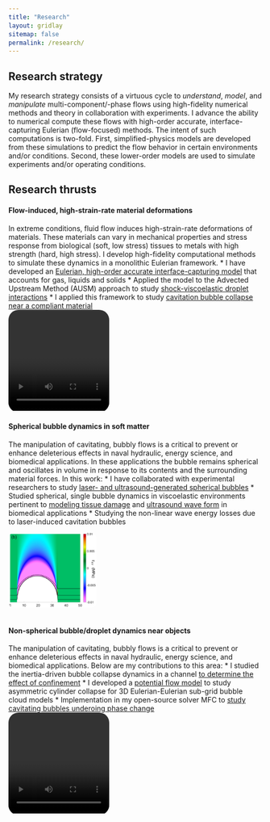 ```yaml
---
title: "Research"
layout: gridlay
sitemap: false
permalink: /research/
---
```


<!-- <style> -->
<!-- iframe { -->
<!--   height: 100%; -->
<!--   width: 175px !important; -->
<!--   display: inline; -->
<!--   vertical-align:middle; -->
<!--   margin:0px !important; -->
<!--   padding:0px !important; -->
<!--   width: 175px; -->
<!--   display: inline; -->
<!--   vertical-align:middle; -->
<!--   border: 1px solid red; -->
<!-- } -->
<!-- .col-md-3 { -->
<!--   margin:0px !important; -->
<!--   padding:0px !important; -->
<!--   overflow:hidden; -->
<!--   display: table-cell; -->
<!--   text-align:center; -->
<!--   background: white; -->
<!--   width: 175px; -->
<!--   border: 0px solid transparent; -->
<!--   border-radius:20px; -->
<!-- } -->
<!-- </style> -->

<style>
img{
  border-radius: 10px;
}
.col-md-3 {
  margin-top:10px;
  margin-bottom:10px;
  padding:0px;
  display:block;
  overflow:hidden;
  text-align:center;
  display: table-cell;
  background: white;
  border-radius: 20px;
  height: auto;
  <!-- border: 1px solid black; -->
}
iframe {
  margin:0;
  padding:0;
  width: 175px;
  display: inline;
  vertical-align: middle;
}
</style>

  <!-- border: 5px solid red; -->
  <!-- margin-bottom:5px; -->
  <!-- margin-left:5px; -->
  <!-- float: none; -->

## Research strategy

My research strategy consists of a virtuous cycle to 
<i>understand</i>, <i>model</i>, and <i>manipulate</i>
multi-component/-phase flows using high-fidelity 
numerical methods and theory in collaboration with 
experiments. I advance the ability to numerical compute 
these flows with high-order accurate, 
interface-capturing Eulerian (flow-focused) methods. 
The intent of such computations is two-fold. First, 
simplified-physics models are developed from these 
simulations to predict the flow behavior in certain 
environments and/or conditions. Second, these lower-order 
models are used to simulate experiments and/or operating conditions.

## Research thrusts

<div class="jumbotron">
<div class="row align-items-end">
<div class="col-md-9 col-sm-12">

<h4>Flow-induced, high-strain-rate material deformations</h4>
In extreme conditions, fluid flow induces high-strain-rate 
deformations of materials. These materials can vary in mechanical 
properties and stress response from biological (soft, low stress) 
tissues to metals with high strength (hard, high stress). 
I develop high-fidelity computational methods to simulate these 
dynamics in a monolithic Eulerian framework.
* I have developed an <a href="{{ site.url }}{{ site.baseurl }}/papers/rodriguez-JCP-19.pdf" target="_blank">Eulerian, high-order accurate interface-capturing model</a>
that accounts for gas, liquids and solids
* Applied the model to the Advected Upstream Method (AUSM) approach to study <a href="{{ site.url }}{{ site.baseurl }}/papers/rodriguez-shockwaves-19.pdf" target="_blank">shock-viscoelastic droplet interactions</a>
* I applied this framework to study <a href="{{ site.url }}{{ site.baseurl }}/papers/rodriguez-thesis-18.pdf" target="_blank">cavitation bubble collapse near a compliant material</a>
</div>

<div class="col-md-3 col-sm-12" style="background-color:transparent;">
<video width="200px" height="200px" autoplay loop>
 <source src="/images/videos/sic_layer.mp4" type="video/mp4">
</video>
</div>
</div>
</div>

<div class="jumbotron">
<div class="row align-items-end">
<div class="col-md-9 col-sm-12">
 <h4>Spherical bubble dynamics in soft matter</h4>
The manipulation of cavitating, bubbly flows is a critical 
to prevent or enhance deleterious effects in naval hydraulic, 
energy science, and biomedical applications. In these applications
the bubble remains spherical and oscillates in volume in response
to its contents and the surrounding material forces. In this work: 
* I have collaborated with experimental researchers to study <a href="{{ site.url }}{{ site.baseurl }}/papers/wilson-PRE-19.pdf" target="_blank">laser- and ultrasound-generated spherical bubbles</a>
* Studied spherical, single bubble dynamics in viscoelastic environments pertinent to <a href="{{ site.url }}{{ site.baseurl }}/papers/mancia-pmb-19.pdf" target="_blank">modeling tissue damage</a> and <a href="{{ site.url }}{{ site.baseurl }}/papers/mancia-pmb-20.pdf" target="_blank">ultrasound wave form</a> in biomedical applications
* Studying the non-linear wave energy losses due to laser-induced cavitation bubbles
</div>
  <div class="col-md-3 col-sm-12" style="background-color:transparent">
   <p><img src="/images/pubpic/pmb2019.png" width="175px" /></p>
   </div>
  </div>
</div>

<div class="jumbotron">
<div class="row align-items-end">
<div class="col-md-9 col-sm-12">
 <h4>Non-spherical bubble/droplet dynamics near objects</h4>
The manipulation of cavitating, bubbly flows is a critical 
to prevent or enhance deleterious effects in naval hydraulic, 
energy science, and biomedical applications. Below are 
my contributions to this area:
* I studied the inertia-driven bubble collapse dynamics in a channel <a href="{{ site.url }}{{ site.baseurl }}/papers/rodriguez-JCP-19.pdf" target="_blank">to determine the effect of confinement</a>
* I developed a <a href="{{ site.url }}{{ site.baseurl }}/papers/rodriguez-JCP-19.pdf" target="_blank">potential flow model</a> to study asymmetric cylinder collapse for 3D Eulerian-Eulerian sub-grid bubble cloud models
* Implementation in my open-source solver MFC to <a href="{{ site.url }}{{ site.baseurl }}/papers/rodriguez-thesis-18.pdf" target="_blank">study cavitating bubbles underoing phase change</a>
</div>

<div class="col-md-3 col-sm-12" style="background-color:transparent;">
<video width="200px" height="200px" autoplay loop>
 <source src="/images/videos/droplet_wall.mp4" type="video/mp4">
</video>
</div>
</div>
</div>



